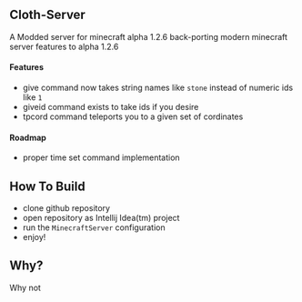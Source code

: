 ## Cloth-Server
A Modded server  for  minecraft alpha 1.2.6 back-porting modern minecraft server features to alpha 1.2.6

#### Features
 - give command now takes string names like `stone` instead of numeric ids like `1`
 - giveid command exists to take ids if you desire
 - tpcord command teleports you to a given set of cordinates

#### Roadmap
 - proper time set command implementation

## How To Build
 - clone github repository
 - open repository as Intellij Idea(tm) project
 - run the `MinecraftServer` configuration
 - enjoy!

## Why?

Why not
